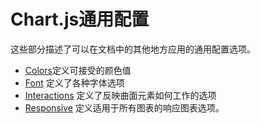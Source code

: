 # Chart.js通用配置

这些部分描述了可以在文档中的其他地方应用的通用配置选项。

* [Colors](./colors.md)定义可接受的颜色值
* [Font](./fonts.md) 定义了各种字体选项
* [Interactions](./interactions/README.md) 定义了反映曲面元素如何工作的选项
* [Responsive](./responsive.md) 定义适用于所有图表的响应图表选项。



 